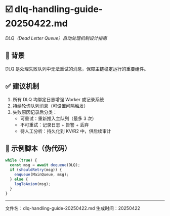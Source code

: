 # ☑️ dlq-handling-guide-20250422.md
_DLQ（Dead Letter Queue）自动处理机制设计指南_

## 🧩 背景

DLQ 是处理失败队列中无法重试的消息，保障主链稳定运行的重要组件。

## ✅ 建议机制

1. 所有 DLQ 均绑定日志增强 Worker 或记录系统
2. 持续轮询队列消息（可设置间隔触发）
3. 失败原因记录后分类：
   - 可重试：重新推入主队列（最多 3 次）
   - 不可重试：记录日志 + 告警 + 丢弃
   - 待人工分析：持久化到 KV/R2 中，供后续审计

## 🔁 示例脚本（伪代码）

```ts
while (true) {
  const msg = await dequeue(DLQ);
  if (shouldRetry(msg)) {
    enqueue(MainQueue, msg);
  } else {
    logToAxiom(msg);
  }
}
```

---
文件名：dlq-handling-guide-20250422.md
生成时间：20250422
